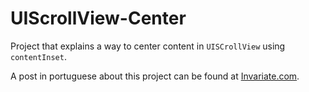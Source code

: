 # UIScrollView-Center

Project that explains a way to center content in `UISCrollView` using `contentInset`.

A post in portuguese about this project can be found at [Invariate.com](http://invariante.com/2015/09/20/UIScrollView-ao-resgate-nao-tao-rapido/).